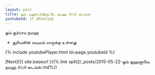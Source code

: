 ```yaml
---
layout: post
title: ஓம் மஹாட்ரிதிருட்டே நமஹ ௧௦௮ டைம்ஸ்
youtubeId: 1T_dPoeCyqI
---
```

 
 
 ஓம் சூர்யாய நமஹ  
 
 -  சூரியனின் வடிவம் யாருக்கு உள்ளது 
 
  
 
  
 
 
 
 
 
 


{% include youtubePlayer.html id=page.youtubeId %}
 
[Next]({{ site.baseurl }}{% link  split2/_posts/2015-05-22-ஓம் ஜஹனாவே நமஹ ௧௦௮ டைம்ஸ்.md%})
 
